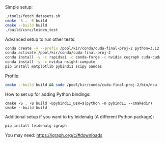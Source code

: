 Simple setup:

```bash
./tools/fetch_datasets.sh
cmake -S . -B build
cmake --build build
./build/csrc/leiden_test
```

Advanced setup to run other tests:

```bash
conda create -y --prefix /pool/kir/conda/cuda-final-proj-2 python=3.12
conda activate /pool/kir/conda/cuda-final-proj-2
conda install -y -c rapidsai -c conda-forge -c nvidia cugraph cuda-cudart cupy nx-cugraph rmm cuda-version=12.0
conda install -y -c nvidia nsight-compute
pip install matplotlib pybind11 scipy pandas
```

Profile:

```bash
cmake --build build && sudo /pool/kir/conda/cuda-final-proj-2/bin/ncu --set full --launch-skip 0 --target-processes all -o ./profiling/prof1 ./build/csrc/leiden_test
```


<!-- mkdir build && cd build
cmake -Dpybind11_DIR=$(python -m pybind11 --cmakedir) ..
make -->

How to set up for adding Python bindings:

```
cmake -S . -B build -Dpybind11_DIR=$(python -m pybind11 --cmakedir)
cmake --build build
```

Additional setup if you want to try leidenalg (A different Python package):

```bash
pip install leidenalg igraph
```

You may need: https://igraph.org/c/#downloads
